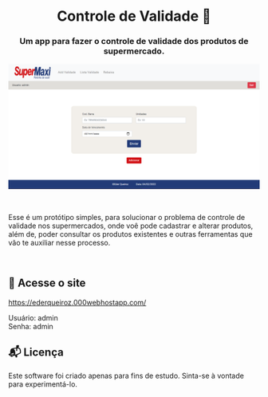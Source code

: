 <h1 align="center">Controle de Validade 📅</h1>
<h3 align="center">Um app para fazer o controle de validade dos produtos de supermercado.</h3> 

![application](./assets/images/base.png)

</br>

Esse é um protótipo simples, para solucionar o problema de controle de validade nos supermercados, onde voê pode cadastrar e alterar produtos, além de, 
poder consultar os produtos existentes e outras ferramentas que vão te auxiliar nesse processo.

</br>

## 📶 Acesse o site
https://ederqueiroz.000webhostapp.com/

Usuário: admin <br>
Senha: admin

## 📬 Licença
Este software foi criado apenas para fins de estudo. Sinta-se à vontade para experimentá-lo.
